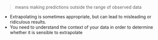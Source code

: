 > means making predictions outside the range of observed data

* Extrapolating is sometimes appropriate, but can lead to misleading or ridiculous results.
* You need to understand the context of your data in order to determine whether it is sensible to extrapolate